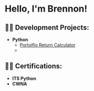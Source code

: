 <h1>Hello, I'm Brennon! 

<h2>👨‍💻 Development Projects:</h2>

- <b>Python</b>
  - [Portolfio Return Calculator](https://github.com/Vbrennon/Portfolio-Return-Calculator)
  - 

<h2>👨‍💻 Certifications:</h2>

- <b>ITS Python</b>
- <b>CWNA</b>
